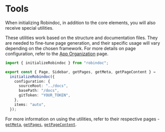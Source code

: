 # Tools

When initializing Robindoc, in addition to the core elements, you will also receive special utilities.

These utilities work based on the structure and documentation files. They are needed to fine-tune page generation, and their specific usage will vary depending on the chosen framework. For more details on page configuration, refer to the [App Organization](../../01-getting-started/04-app-organization/README.md) page.

```ts
import { initializeRobindoc } from "robindoc";

export const { Page, Sidebar, getPages, getMeta, getPageContent } =
  initializeRobindoc({
    configuration: {
      sourceRoot: "../docs",
      basePath: "/docs",
      gitToken: "YOUR_TOKEN",
    },
    items: "auto",
  });
```

For more information on using the utilities, refer to their respective pages - [`getMeta`](./get-meta.md), [`getPages`](./get-pages.md), [`getPageContent`](./get-page-content.md).
